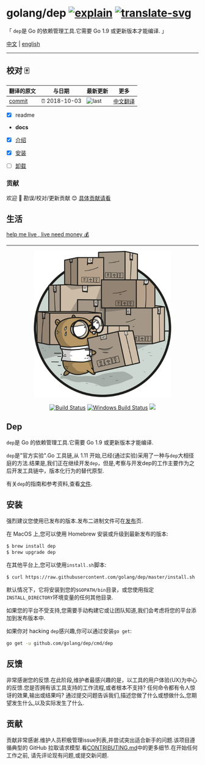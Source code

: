 # golang/dep [![explain]][source] [![translate-svg]][translate-list]

<!-- [![size-img]][size] -->

[explain]: http://llever.com/explain.svg
[source]: https://github.com/chinanf-boy/Source-Explain
[translate-svg]: http://llever.com/translate.svg
[translate-list]: https://github.com/chinanf-boy/chinese-translate-list
[size-img]: https://packagephobia.now.sh/badge?p=Name
[size]: https://packagephobia.now.sh/result?p=Name

「 `dep`是 Go 的依赖管理工具.它需要 Go 1.9 或更新版本才能编译. 」

[中文](./readme.md) | [english](https://github.com/golang/dep)

---

## 校对 🀄️

<!-- doc-templite START generated -->
<!-- repo = 'golang/dep' -->
<!-- commit = '22125cfaa6ddc71e145b1535d4b7ee9744fefff2' -->
<!-- time = '2018-10-03' -->

| 翻译的原文 | 与日期        | 最新更新 | 更多                       |
| ---------- | ------------- | -------- | -------------------------- |
| [commit]   | ⏰ 2018-10-03 | ![last]  | [中文翻译][translate-list] |

[last]: https://img.shields.io/github/last-commit/golang/dep.svg
[commit]: https://github.com/golang/dep/tree/22125cfaa6ddc71e145b1535d4b7ee9744fefff2

<!-- doc-templite END generated -->

- [x] readme
- **docs**
- [x] [介绍](./docs/introduction.zh.md)
- [x] [安装](./docs/installation.zh.md)
- [ ] [卸载](./docs/uninstalling.zh.md)



### 贡献

欢迎 👏 勘误/校对/更新贡献 😊 [具体贡献请看](https://github.com/chinanf-boy/chinese-translate-list#贡献)

## 生活

[help me live , live need money 💰](https://github.com/chinanf-boy/live-need-money)

---

<p align="center"><img src="docs/assets/DigbyShadows.png" width="360"></p>
<p align="center">
  <a href="https://travis-ci.org/golang/dep"><img src="https://travis-ci.org/golang/dep.svg?branch=master" alt="Build Status"></img></a>
  <a href="https://ci.appveyor.com/project/golang/dep"><img src="https://ci.appveyor.com/api/projects/status/github/golang/dep?svg=true&branch=master&passingText=Windows%20-%20OK&failingText=Windows%20-%20failed&pendingText=Windows%20-%20pending" alt="Windows Build Status"></a>
  <a href="https://goreportcard.com/report/github.com/golang/dep"><img src="https://goreportcard.com/badge/github.com/golang/dep" /></a>
</p>

## Dep

`dep`是 Go 的依赖管理工具.它需要 Go 1.9 或更新版本才能编译.

`dep`是"官方实验".Go 工具链,从 1.11 开始,已经(通过实验)采用了一种与`dep`大相径庭的方法.结果是,我们正在继续开发`dep`，但是,考察与开发dep的工作主要作为之后开发工具链中，版本化行为的替代原型.

有关`dep`的指南和参考资料,查看[文件](https://golang.github.io/dep).

## 安装

强烈建议您使用已发布的版本.发布二进制文件可在[发布](https://github.com/golang/dep/releases)页.

在 MacOS 上,您可以使用 Homebrew 安装或升级到最新发布的版本:

```sh
$ brew install dep
$ brew upgrade dep
```

在其他平台上,您可以使用`install.sh`脚本:

```sh
$ curl https://raw.githubusercontent.com/golang/dep/master/install.sh | sh
```

默认情况下，它将安装到您的`$GOPATH/bin`目录，或您使用指定`INSTALL_DIRECTORY`环境变量的任何其他目录.

如果您的平台不受支持,您需要手动构建它或让团队知道,我们会考虑将您的平台添加到发布版本中.

如果你对 hacking `dep`感兴趣,你可以通过安装`go get`:

```sh
go get -u github.com/golang/dep/cmd/dep
```

## 反馈

非常感谢您的反馈.在此阶段,维护者最感兴趣的是，以工具的用户体验(UX)为中心的反馈.您是否拥有该工具支持的工作流程,或者根本不支持? 任何命令都有令人惊讶的效果,输出或结果吗? 通过提交问题告诉我们,描述您做了什么或想做什么,您期望发生什么,以及实际发生了什么.

## 贡献

贡献非常感谢.维护人员积极管理issue列表,并尝试突出适合新手的问题.该项目遵循典型的 GitHub 拉取请求模型.看[CONTRIBUTING.md](CONTRIBUTING.zh.md)中的更多细节.在开始任何工作之前, 请先评论现有问题,或提交新问题.
